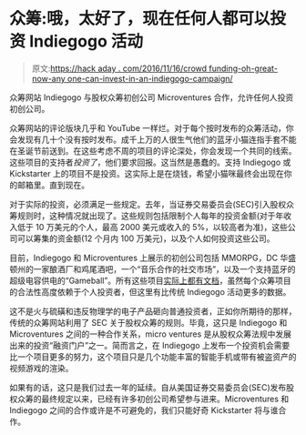 # 众筹:哦，太好了，现在任何人都可以投资 Indiegogo 活动

> 原文:[https://hack aday . com/2016/11/16/crowd funding-oh-great-now-any one-can-invest-in-an-indiegogo-campaign/](https://hackaday.com/2016/11/16/crowdfunding-oh-great-now-anyone-can-invest-in-an-indiegogo-campaign/)

众筹网站 Indiegogo 与股权众筹初创公司 Microventures 合作，允许任何人投资初创公司。

众筹网站的评论版块几乎和 YouTube 一样烂。对于每个按时发布的众筹活动，你会发现有几十个没有按时发布。成千上万的人很生气他们的蓝牙小猫连指手套不能在圣诞节前送到。在这些考虑不周的项目的评论深处，你会发现一个共同的线索。这些项目的支持者*投资了*，他们要求回报。这当然是愚蠢的。支持 Indiegogo 或 Kickstarter 上的项目不是投资。这实际上是在烧钱，希望小猫咪最终会出现在你的邮箱里。直到现在。

对于实际的投资，必须满足一些规定。去年，当证券交易委员会(SEC)引入股权众筹规则时，这种情况就出现了。这些规则包括限制个人每年的投资金额(对于年收入低于 10 万美元的个人，最高 2000 美元或收入的 5%，以较高者为准)，这些公司可以筹集的资金额(12 个月内 100 万美元)，以及个人如何投资这些公司。

目前，Indiegogo 和 Microventures 上展示的初创公司包括 MMORPG，DC 华盛顿州的一家酿酒厂和鸡尾酒吧，一个“音乐合作的社交市场”，以及一个支持蓝牙的超级电容供电的“Gameball”。所有这些项目[实际上都有文档](https://app.microventures.com/crowdfunding/play-impossible?referral_code=20161116backeremail&utm_source=announcements&utm_medium=email&utm_content&utm_campaign=20161116_equity)，虽然每个众筹项目的合法性高度依赖于个人投资者，但这里有比传统 Indiegogo 活动更多的数据。

这不是火与硫磺和违反物理学的电子产品砸向普通投资者，正如你所期待的那样，传统的众筹网站利用了 SEC 关于股权众筹的规则。毕竟，这只是 Indiegogo 和 Microventures 之间的一种合作关系，micro ventures 是从股权众筹法规中发展出来的投资“融资门户”之一。简而言之，在 Indiegogo 上发布一个投资机会需要比一个项目更多的努力，这个项目只是几个功能丰富的智能手机或带有被盗资产的视频游戏的渲染。

如果有的话，这只是我们过去一年的延续。自从美国证券交易委员会(SEC)发布股权众筹的最终规定以来，已经有许多初创公司希望参与进来。Microventures 和 Indiegogo 之间的合作或许是不可避免的，我们只能好奇 Kickstarter 将与谁合作。